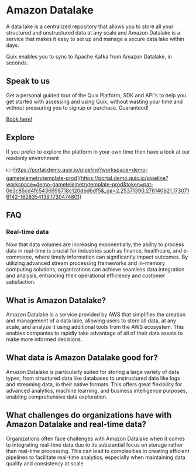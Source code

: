 # Amazon Datalake

A data lake is a centralized repository that allows you to store all your structured and unstructured data at any scale and Amazon Datalake is a service that makes it easy to set up and manage a secure data lake within days.

Quix enables you to sync to Apache Kafka <span id="to_or_from">from</span> <span id="techname">Amazon Datalake</span>, in seconds.

## Speak to us

Get a personal guided tour of the Quix Platform, SDK and API's to help you get started with assessing and using Quix, without wasting your time and without pressuring you to signup or purchase. Guaranteed!

[Book here!](https://share.hsforms.com/1iW0TmZzKQMChk0lxd_tGiw4yjw2?__hstc=175542013.19c333c2ae8002be5fbc6a17a447e442.1730474801833.1730474801833.1730716142494.2&__hssc=175542013.2.1730716142494&__hsfp=3927774151)


## Explore

If you prefer to explore the platform in your own time then have a look at our readonly environment

👉[https://portal.demo.quix.io/pipeline?workspace=demo-gametelemetrytemplate-prod](https://portal.demo.quix.io/pipeline?workspace=demo-gametelemetrytemplate-prod&token=pat-0e3c85cd4fc5436998718c120dbd6df5&_ga=2.25371390.276140621.1730716142-1628354139.1730474801)


## FAQ

### Real-time data

Now that data volumes are increasing exponentially, the ability to process data in real-time is crucial for industries such as finance, healthcare, and e-commerce, where timely information can significantly impact outcomes. By utilizing advanced stream processing frameworks and in-memory computing solutions, organizations can achieve seamless data integration and analysis, enhancing their operational efficiency and customer satisfaction.

## What is <span id="techname">Amazon Datalake</span>?

Amazon Datalake is a service provided by AWS that simplifies the creation and management of a data lake, allowing users to store all data, at any scale, and analyze it using additional tools from the AWS ecosystem. This enables companies to rapidly take advantage of all of their data assets to make more informed decisions.

## What data is <span id="techname">Amazon Datalake</span> good for?

Amazon Datalake is particularly suited for storing a large variety of data types, from structured data like databases to unstructured data like logs and streaming data, in their native formats. This offers great flexibility for advanced analytics, machine learning, and business intelligence purposes, enabling comprehensive data exploration.

## What challenges do organizations have with <span id="techname">Amazon Datalake</span> and real-time data?

Organizations often face challenges with Amazon Datalake when it comes to integrating real-time data due to its substantial focus on storage rather than real-time processing. This can lead to complexities in creating efficient pipelines to facilitate real-time analytics, especially when maintaining data quality and consistency at scale.